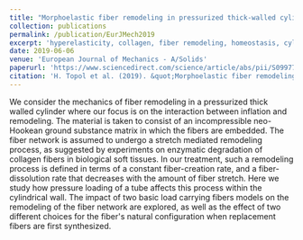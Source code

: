 ```yaml
---
title: "Morphoelastic fiber remodeling in pressurized thick-walled cylinders with application to soft tissue collagenous tubes"
collection: publications
permalink: /publication/EurJMech2019
excerpt: 'hyperelasticity, collagen, fiber remodeling, homeostasis, cylindrical inflation'
date: 2019-06-06
venue: 'European Journal of Mechanics - A/Solids'
paperurl: 'https://www.sciencedirect.com/science/article/abs/pii/S0997753818308969'
citation: 'H. Topol et al. (2019). &quot;Morphoelastic fiber remodeling in pressurized thick-walled cylinders with application to soft tissue collagenous tube.&quot; <i>Eur. J. Mech. - A/Solids</i>. 77. 103800'
---
```

We consider the mechanics of fiber remodeling in a pressurized thick walled cylinder where our focus is on the interaction between inflation and remodeling. The material is taken to consist of an incompressible neo-Hookean ground substance matrix in which the fibers are embedded. The fiber network is assumed to undergo a stretch mediated remodeling process, as suggested by experiments on enzymatic degradation of collagen fibers in biological soft tissues. In our treatment, such a remodeling process is defined in terms of a constant fiber-creation rate, and a fiber-dissolution rate that decreases with the amount of fiber stretch. Here we study how pressure loading of a tube affects this process within the cylindrical wall. The impact of two basic load carrying fibers models on the remodeling of the fiber network are explored, as well as the effect of two different choices for the fiber's natural configuration when replacement fibers are first synthesized.


